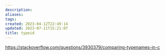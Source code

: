 ```yaml
---
description:
aliases: 
tags: 
created: 2023-04-12T22:49:14
updated: 2023-07-11T15:21:07
title: typeid
---
```

https://stackoverflow.com/questions/3930379/comparing-typenames-in-c
